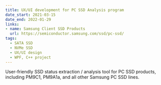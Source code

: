 ```yaml
---
title: UX/UI development for PC SSD Analysis program
date_start: 2021-03-15
date_end: 2022-01-29
links:
- name: Samsung Client SSD Products
  url: https://semiconductor.samsung.com/ssd/pc-ssd/
tags:
  - SATA SSD
  - NVMe SSD
  - UX/UI design
  - WPF, C++ project
---
```


User-friendly SSD status extraction / analysis tool for PC SSD products, including PM9C1, PM9A1a, and all other Samsung PC SSD lines.  

<!--more-->
